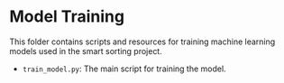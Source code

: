 # Model Training

This folder contains scripts and resources for training machine learning models used in the smart sorting project.

- `train_model.py`: The main script for training the model.
